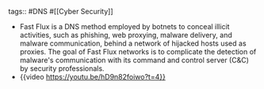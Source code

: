 tags:: #DNS #[[Cyber Security]]

- Fast Flux is a DNS method employed by botnets to conceal illicit activities, such as phishing, web proxying, malware delivery, and malware communication, behind a network of hijacked hosts used as proxies. The goal of Fast Flux networks is to complicate the detection of malware's communication with its command and control server (C&C) by security professionals.
- {{video https://youtu.be/hD9n82foiwo?t=4}}